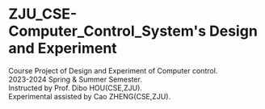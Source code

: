 # ZJU_CSE-Computer_Control_System's Design and Experiment
Course Project of Design and Experiment of Computer control.  
2023-2024 Spring & Summer Semester.  
Instructed by Prof. Dibo HOU(CSE,ZJU).  
Experimental assisted by Cao ZHENG(CSE,ZJU).
